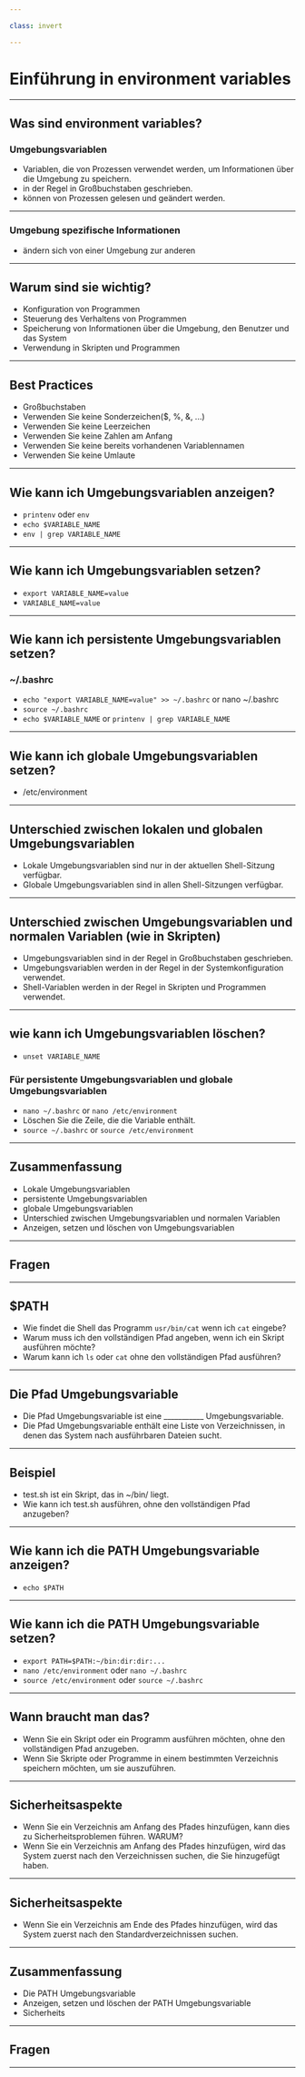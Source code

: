 ```yaml
---

class: invert

---
```


# Einführung in environment variables

---

## Was sind environment variables?

### Umgebungsvariablen

- Variablen, die von Prozessen verwendet werden, um Informationen über die Umgebung zu speichern.
- in der Regel in Großbuchstaben geschrieben.
- können von Prozessen gelesen und geändert werden.
---
### Umgebung spezifische Informationen

- ändern sich von einer Umgebung zur anderen

---

## Warum sind sie wichtig?

- Konfiguration von Programmen
- Steuerung des Verhaltens von Programmen
- Speicherung von Informationen über die Umgebung, den Benutzer und das System
- Verwendung in Skripten und Programmen
---

## Best Practices

- Großbuchstaben
- Verwenden Sie keine Sonderzeichen($, %, &, ...)
- Verwenden Sie keine Leerzeichen
- Verwenden Sie keine Zahlen am Anfang
- Verwenden Sie keine bereits vorhandenen Variablennamen
- Verwenden Sie keine Umlaute
---
## Wie kann ich Umgebungsvariablen anzeigen? 

- `printenv` oder `env`
- `echo $VARIABLE_NAME`
- `env | grep VARIABLE_NAME`
---
## Wie kann ich Umgebungsvariablen setzen?

- `export VARIABLE_NAME=value`
- `VARIABLE_NAME=value`
---
## Wie kann ich persistente Umgebungsvariablen setzen?

### ~/.bashrc

- `echo "export VARIABLE_NAME=value" >> ~/.bashrc` or nano ~/.bashrc
- `source ~/.bashrc`
- `echo $VARIABLE_NAME` or `printenv | grep VARIABLE_NAME`
---
## Wie kann ich globale Umgebungsvariablen setzen?

- /etc/environment
---
## Unterschied zwischen lokalen und globalen Umgebungsvariablen

- Lokale Umgebungsvariablen sind nur in der aktuellen Shell-Sitzung verfügbar.
- Globale Umgebungsvariablen sind in allen Shell-Sitzungen verfügbar.
---
## Unterschied zwischen Umgebungsvariablen und normalen Variablen (wie in Skripten)

- Umgebungsvariablen sind in der Regel in Großbuchstaben geschrieben.
- Umgebungsvariablen werden in der Regel in der Systemkonfiguration verwendet.
- Shell-Variablen werden in der Regel in Skripten und Programmen verwendet.
---
## wie kann ich Umgebungsvariablen löschen?

- `unset VARIABLE_NAME`

### Für persistente Umgebungsvariablen und globale Umgebungsvariablen
- `nano ~/.bashrc` or `nano /etc/environment`
- Löschen Sie die Zeile, die die Variable enthält.
- `source ~/.bashrc` or `source /etc/environment`
---
## Zusammenfassung

- Lokale Umgebungsvariablen
- persistente Umgebungsvariablen
- globale Umgebungsvariablen
- Unterschied zwischen Umgebungsvariablen und normalen Variablen
- Anzeigen, setzen und löschen von Umgebungsvariablen
---
## Fragen
---
## $PATH

- Wie findet die Shell das Programm `usr/bin/cat` wenn ich `cat` eingebe?
- Warum muss ich den vollständigen Pfad angeben, wenn ich ein Skript ausführen möchte?
- Warum kann ich `ls` oder `cat` ohne den vollständigen Pfad ausführen?

---
## Die Pfad Umgebungsvariable

- Die Pfad Umgebungsvariable ist eine ___________ Umgebungsvariable.
- Die Pfad Umgebungsvariable enthält eine Liste von Verzeichnissen, in denen das System nach ausführbaren Dateien sucht.
---
## Beispiel

- test.sh ist ein Skript, das in ~/bin/ liegt.
- Wie kann ich test.sh ausführen, ohne den vollständigen Pfad anzugeben?
---
## Wie kann ich die PATH Umgebungsvariable anzeigen?

- `echo $PATH`
---
## Wie kann ich die PATH Umgebungsvariable setzen?

- `export PATH=$PATH:~/bin:dir:dir:...`
- `nano /etc/environment` oder `nano ~/.bashrc`
- `source /etc/environment` oder `source ~/.bashrc`
---
## Wann braucht man das?

- Wenn Sie ein Skript oder ein Programm ausführen möchten, ohne den vollständigen Pfad anzugeben.
- Wenn Sie Skripte oder Programme in einem bestimmten Verzeichnis speichern möchten, um sie auszuführen.
---
## Sicherheitsaspekte

- Wenn Sie ein Verzeichnis am Anfang des Pfades hinzufügen, kann dies zu Sicherheitsproblemen führen. WARUM?
- Wenn Sie ein Verzeichnis am Anfang des Pfades hinzufügen, wird das System zuerst nach den Verzeichnissen suchen, die Sie hinzugefügt haben.
---
## Sicherheitsaspekte

- Wenn Sie ein Verzeichnis am Ende des Pfades hinzufügen, wird das System zuerst nach den Standardverzeichnissen suchen.
---
## Zusammenfassung

- Die PATH Umgebungsvariable
- Anzeigen, setzen und löschen der PATH Umgebungsvariable
- Sicherheits
---
## Fragen
---